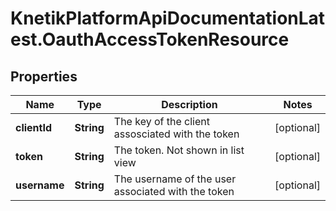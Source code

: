 # KnetikPlatformApiDocumentationLatest.OauthAccessTokenResource

## Properties
Name | Type | Description | Notes
------------ | ------------- | ------------- | -------------
**clientId** | **String** | The key of the client assosciated with the token | [optional] 
**token** | **String** | The token.  Not shown in list view | [optional] 
**username** | **String** | The username of the user associated with the token | [optional] 


